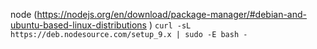 node (https://nodejs.org/en/download/package-manager/#debian-and-ubuntu-based-linux-distributions )
``
curl -sL https://deb.nodesource.com/setup_9.x | sudo -E bash -
``
